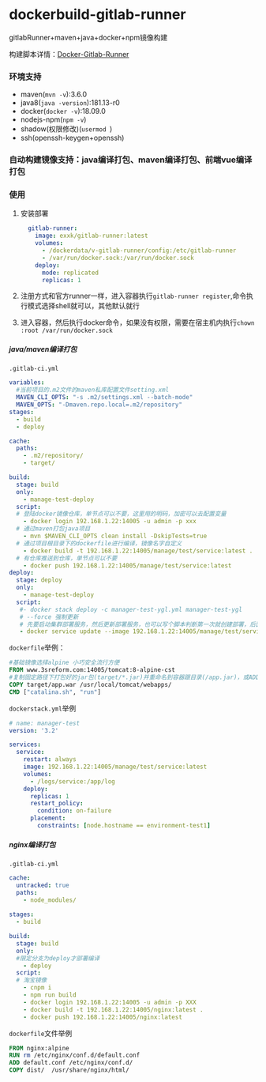 # dockerbuild-gitlab-runner
gitlabRunner+maven+java+docker+npm镜像构建

构建脚本详情：[Docker-Gitlab-Runner](http://blog.iexxk.com/2018/07/31/Docker-Gitlab-Runner/)

### 环境支持

* maven(`mvn -v`):3.6.0
* java8(`java -version`):181.13-r0
* docker(`docker -v`):18.09.0
* nodejs-npm(`npm -v`)
* shadow(权限修改)(`usermod `)
* ssh(openssh-keygen+openssh)

### 自动构建镜像支持：java编译打包、maven编译打包、前端vue编译打包

### 使用

1. 安装部署

   ```yaml
     gitlab-runner:
       image: exxk/gitlab-runner:latest
       volumes:
         - /dockerdata/v-gitlab-runner/config:/etc/gitlab-runner
         - /var/run/docker.sock:/var/run/docker.sock
       deploy:
         mode: replicated
         replicas: 1
   ```

2. 注册方式和官方runner一样，进入容器执行`gitlab-runner register`,命令执行模式选择shell就可以，其他默认就行

3. 进入容器，然后执行docker命令，如果没有权限，需要在宿主机内执行`chown :root /var/run/docker.sock`

##### java/maven编译打包

`.gitlab-ci.yml`

```yaml
variables:
  #当前项目的.m2文件的maven私库配置文件setting.xml
  MAVEN_CLI_OPTS: "-s .m2/settings.xml --batch-mode"
  MAVEN_OPTS: "-Dmaven.repo.local=.m2/repository"
stages:
  - build
  - deploy

cache:
  paths:
    - .m2/repository/
    - target/

build:
  stage: build
  only:
    - manage-test-deploy
  script:
  # 登陆docker镜像仓库，单节点可以不要，这里用的明码，加密可以去配置变量
    - docker login 192.168.1.22:14005 -u admin -p xxx
  # 通过maven打包java项目  
    - mvn $MAVEN_CLI_OPTS clean install -DskipTests=true
  # 通过项目根目录下的dockerfile进行编译，镜像名字自定义
    - docker build -t 192.168.1.22:14005/manage/test/service:latest .
  # 有仓库推送到仓库，单节点可以不要  
    - docker push 192.168.1.22:14005/manage/test/service:latest
deploy:
  stage: deploy
  only:
    - manage-test-deploy
  script:
   #- docker stack deploy -c manager-test-ygl.yml manager-test-ygl
   # --force 强制更新
   # 先要启动集群部署服务，然后更新部署服务，也可以写个脚本判断第一次就创建部署，后面就更新
   - docker service update --image 192.168.1.22:14005/manage/test/service:latest --with-registry-auth --force manager-test-service
```

`dockerfile`举例：

```dockerfile
#基础镜像选择alpine 小巧安全流行方便
FROM www.3sreform.com:14005/tomcat:8-alpine-cst
#复制固定路径下打包好的jar包(target/*.jar)并重命名到容器跟目录(/app.jar)，或ADD
COPY target/app.war /usr/local/tomcat/webapps/
CMD ["catalina.sh", "run"]
```

`dockerstack.yml`举例

```yaml
# name: manager-test
version: '3.2'

services:
  service:
    restart: always
    image: 192.168.1.22:14005/manage/test/service:latest
    volumes:
      - /logs/service:/app/log
    deploy:
      replicas: 1
      restart_policy:
        condition: on-failure
      placement:
        constraints: [node.hostname == environment-test1]
```

##### nginx编译打包

`.gitlab-ci.yml`

```yaml
cache:
  untracked: true
  paths:
    - node_modules/
    
stages:
  - build

build:
  stage: build
  only:
  #限定分支为deploy才部署编译
    - deploy
  script:
  # 淘宝镜像
    - cnpm i
    - npm run build 
    - docker login 192.168.1.22:14005 -u admin -p XXX
    - docker build -t 192.168.1.22:14005/nginx:latest .
    - docker push 192.168.1.22:14005/nginx:latest

```

`dockerfile`文件举例

```dockerfile
FROM nginx:alpine
RUN rm /etc/nginx/conf.d/default.conf
ADD default.conf /etc/nginx/conf.d/ 
COPY dist/  /usr/share/nginx/html/
```











